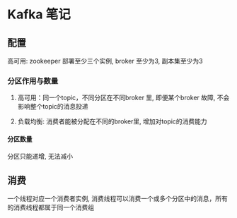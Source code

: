 # Kafka 笔记

## 配置

高可用: zookeeper 部署至少三个实例, broker 至少为3, 副本集至少为3

### 分区作用与数量

1. 高可用：同一个topic，不同分区在不同broker 里, 即便某个broker 故障, 不会影响整个topic的消息投递

2. 负载均衡: 消费者能被分配在不同的broker里, 增加对topic的消费能力

#### 分区数量

分区只能递增, 无法减小

## 消费

一个线程对应一个消费者实例, 消费线程可以消费一个或多个分区中的消息，所有的消费线程都属于同一个消费组



